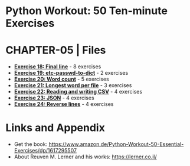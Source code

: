 # Python Workout: 50 Ten-minute Exercises
# CHAPTER-05 | Files

* **[Exercise 18: Final line](https://github.com/nihathalici/Python-Workout-50-Ten-minute-Exercises/tree/main/CHPT-05-Files/Exer-18-Final-line)** - 8 exercises
* **[Exercise 19: etc-passwd-to-dict](https://github.com/nihathalici/Python-Workout-50-Ten-minute-Exercises/tree/main/CHPT-05-Files/Exer-19-etc-passwd-to-dict)** - 2 exercises
* **[Exercise 20: Word count](https://github.com/nihathalici/Python-Workout-50-Ten-minute-Exercises/tree/main/CHPT-05-Files/Exer-20-Word-count)** - 5 exercises
* **[Exercise 21: Longest word per file](https://github.com/nihathalici/Python-Workout-50-Ten-minute-Exercises/tree/main/CHPT-05-Files/Exer-21-Longest-word-per-file)** - 3 exercises
* **[Exercise 22: Reading and writing CSV](https://github.com/nihathalici/Python-Workout-50-Ten-minute-Exercises/tree/main/CHPT-05-Files/Exer-22-Reading-and-writing-CSV)** - 4 exercises
* **[Exercise 23: JSON](https://github.com/nihathalici/Python-Workout-50-Ten-minute-Exercises/tree/main/CHPT-05-Files/Exer-23-JSON)** - 4 exercises
* **[Exercise 24: Reverse lines](https://github.com/nihathalici/Python-Workout-50-Ten-minute-Exercises/tree/main/CHPT-05-Files/Exer-24-Reverse-lines)** - 4 exercises

Links and Appendix
========================================================

- Get the book: https://www.amazon.de/Python-Workout-50-Essential-Exercises/dp/1617295507
- About Reuven M. Lerner and his works: https://lerner.co.il/

